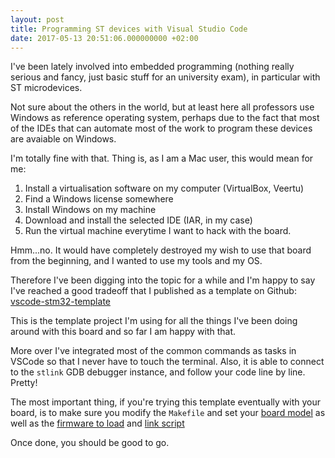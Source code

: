 ```yaml
---
layout: post
title: Programming ST devices with Visual Studio Code
date: 2017-05-13 20:51:06.000000000 +02:00
---
```


I've been lately involved into embedded programming (nothing really serious
and fancy, just basic stuff for an university exam), in particular with ST
microdevices.

Not sure about the others in the world, but at least here all professors use
Windows as reference operating system, perhaps due to the fact that most of the
IDEs that can automate most of the work to program these devices are avaiable on
Windows.

I'm totally fine with that. Thing is, as I am a Mac user, this would mean for me:

1. Install a virtualisation software on my computer (VirtualBox, Veertu)
2. Find a Windows license somewhere
3. Install Windows on my machine
4. Download and install the selected IDE (IAR, in my case)
5. Run the virtual machine everytime I want to hack with the board.

Hmm...no. It would have completely destroyed my wish to use that board from
the beginning, and I wanted to use my tools and my OS.

Therefore I've been digging into the topic for a while and I'm happy to say
I've reached a good tradeoff that I published as a template on Github:
[vscode-stm32-template](https://github.com/XVincentX/vscode-stm32-template)

This is the template project I'm using for all the things I've been doing
around with this board and so far I am happy with that.

More over I've integrated most of the common commands as tasks in VSCode so
that I never have to touch the terminal. Also, it is able to connect to the
`stlink` GDB debugger instance, and follow your code line by line. Pretty!

The most important thing, if you're trying this template eventually with your
board, is to make sure you modify the `Makefile` and set your [board model](https://github.com/XVincentX/vscode-stm32-template/blob/master/Makefile#L101) as
well as the [firmware to load](https://github.com/XVincentX/vscode-stm32-template/blob/master/Makefile#L56)
and [link script](https://github.com/XVincentX/vscode-stm32-template/blob/master/Makefile#L134)

Once done, you should be good to go.
